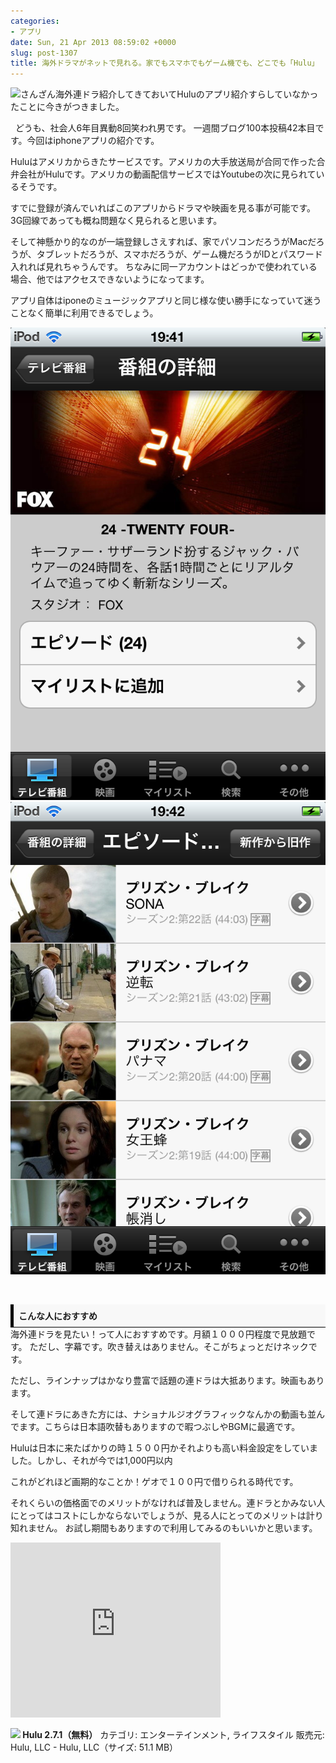 ```yaml
---
categories:
- アプリ
date: Sun, 21 Apr 2013 08:59:02 +0000
slug: post-1307
title: 海外ドラマがネットで見れる。家でもスマホでもゲーム機でも、どこでも「Hulu」
---
```


![](images/mzl.bfeerufj.100x100-75.png)さんざん海外連ドラ紹介してきておいてHuluのアプリ紹介すらしていなかったことに今きがつきました。

<!--more-->

&nbsp;
どうも、社会人6年目異動8回笑われ男です。
一週間ブログ100本投稿42本目です。今回はiphoneアプリの紹介です。


Huluはアメリカからきたサービスです。アメリカの大手放送局が合同で作った合弁会社がHuluです。アメリカの動画配信サービスではYoutubeの次に見られているそうです。

すでに登録が済んでいればこのアプリからドラマや映画を見る事が可能です。3G回線であっても概ね問題なく見られると思います。

そして神懸かり的なのが一端登録しさえすれば、家でパソコンだろうがMacだろうが、タブレットだろうが、スマホだろうが、ゲーム機だろうがIDとパスワード入れれば見れちゃうんです。
ちなみに同一アカウントはどっかで使われている場合、他ではアクセスできないようになってます。

アプリ自体はiponeのミュージックアプリと同じ様な使い勝手になっていて迷うことなく簡単に利用できるでしょう。

![](images/mzl.oorkanby.png) ![](images/mzl.alsycvzl.png)



&nbsp;
<div style="padding: 8px 8px; border-color: #000000; border-width: 0 0 1px 5px; border-style: solid; background: #F8F8F8;"><b>こんな人におすすめ</b></div>
海外連ドラを見たい！って人におすすめです。月額１０００円程度で見放題です。
ただし、字幕です。吹き替えはありません。そこがちょっとだけネックです。

ただし、ラインナップはかなり豊富で話題の連ドラは大抵あります。映画もあります。

そして連ドラにあきた方には、ナショナルジオグラフィックなんかの動画も並んでます。こちらは日本語吹替もありますので暇つぶしやBGMに最適です。

Huluは日本に来たばかりの時１５００円かそれよりも高い料金設定をしていました。しかし、それが今では1,000円以内

これがどれほど画期的なことか！ゲオで１００円で借りられる時代です。

それくらいの価格面でのメリットがなければ普及しません。連ドラとかみない人にとってはコストにしかならないでしょうが、見る人にとってのメリットは計り知れません。
お試し期間もありますので利用してみるのもいいかと思います。

<iframe src="http://ad.jp.ap.valuecommerce.com/servlet/htmlbanner?sid=3041033&amp;pid=881853896" height="280" width="336" frameborder="0" marginwidth="0" marginheight="0" scrolling="no"></iframe>

![](images/mzl.bfeerufj.75x75-65.png)<strong> Hulu 2.7.1（無料）</strong>
カテゴリ: エンターテインメント, ライフスタイル
販売元: Hulu, LLC - Hulu, LLC（サイズ: 51.1 MB）